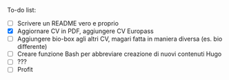 To-do list:

- [ ] Scrivere un README vero e proprio
- [x] Aggiornare CV in PDF, aggiungere CV Europass
- [ ] Aggiungere bio-box agli altri CV, magari fatta in maniera diversa (es. bio differente)
- [ ] Creare funzione Bash per abbreviare creazione di nuovi contenuti Hugo
- [ ] ???
- [ ] Profit
